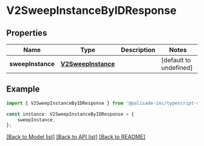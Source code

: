 # V2SweepInstanceByIDResponse


## Properties

Name | Type | Description | Notes
------------ | ------------- | ------------- | -------------
**sweepInstance** | [**V2SweepInstance**](V2SweepInstance.md) |  | [default to undefined]

## Example

```typescript
import { V2SweepInstanceByIDResponse } from '@palisade-inc/typescript-sdk';

const instance: V2SweepInstanceByIDResponse = {
    sweepInstance,
};
```

[[Back to Model list]](../README.md#documentation-for-models) [[Back to API list]](../README.md#documentation-for-api-endpoints) [[Back to README]](../README.md)
